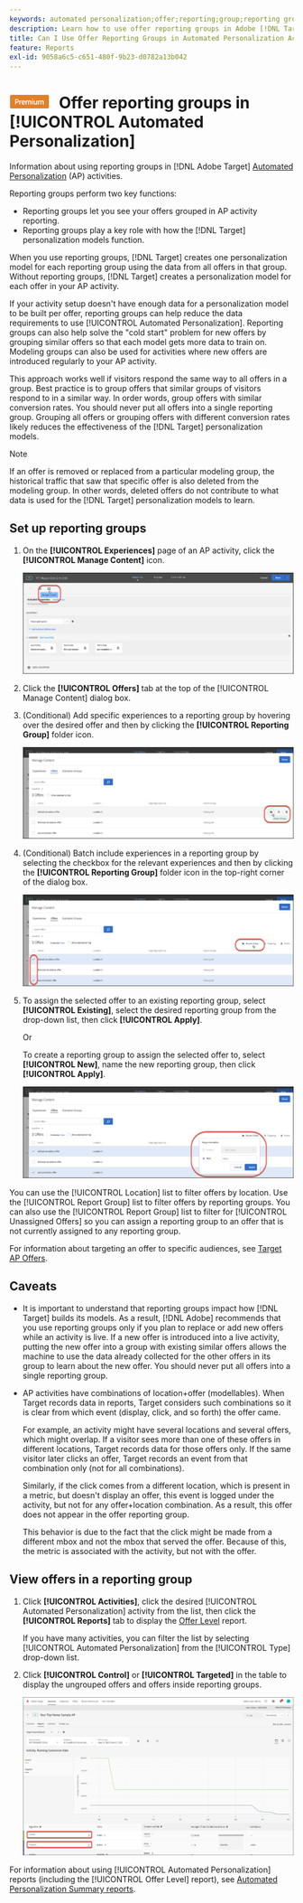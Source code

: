 ```yaml
---
keywords: automated personalization;offer;reporting;group;reporting group;ap
description: Learn how to use offer reporting groups in Adobe [!DNL Target] [!UICONTROL Automated Personalization] activities.
title: Can I Use Offer Reporting Groups in Automated Personalization Activities?
feature: Reports
exl-id: 9058a6c5-c651-480f-9b23-d0782a13b042
---
```

# ![PREMIUM](/help/main/assets/premium.png) Offer reporting groups in [!UICONTROL Automated Personalization]

Information about using reporting groups in [!DNL Adobe Target] [Automated Personalization](/help/main/c-activities/t-automated-personalization/automated-personalization.md) (AP) activities.

Reporting groups perform two key functions:

* Reporting groups let you see your offers grouped in AP activity reporting. 
* Reporting groups play a key role with how the [!DNL Target] personalization models function.

When you use reporting groups, [!DNL Target] creates one personalization model for each reporting group using the data from all offers in that group. Without reporting groups, [!DNL Target] creates a personalization model for each offer in your AP activity.

If your activity setup doesn't have enough data for a personalization model to be built per offer, reporting groups can help reduce the data requirements to use [!UICONTROL Automated Personalization]. Reporting groups can also help solve the "cold start" problem for new offers by grouping similar offers so that each model gets more data to train on. Modeling groups can also be used for activities where new offers are introduced regularly to your AP activity.

This approach works well if visitors respond the same way to all offers in a group. Best practice is to group offers that similar groups of visitors respond to in a similar way. In order words, group offers with similar conversion rates. You should never put all offers into a single reporting group. Grouping all offers or grouping offers with different conversion rates likely reduces the effectiveness of the [!DNL Target] personalization models.

>[!NOTE]
>
>If an offer is removed or replaced from a particular modeling group, the historical traffic that saw that specific offer is also deleted from the modeling group. In other words, deleted offers do not contribute to what data is used for the [!DNL Target] personalization models to learn.

## Set up reporting groups

1. On the **[!UICONTROL Experiences]** page of an AP activity, click the **[!UICONTROL Manage Content]** icon.

   ![Manage Content icon](/help/main/c-reports/assets/ap_manage_content.png)

1. Click the **[!UICONTROL Offers]** tab at the top of the [!UICONTROL Manage Content] dialog box. 
1. (Conditional) Add specific experiences to a reporting group by hovering over the desired offer and then by clicking the **[!UICONTROL Reporting Group]** folder icon.

   ![Reporting Group icon](/help/main/c-reports/assets/ap_manage_content_2.png)

1. (Conditional) Batch include experiences in a reporting group by selecting the checkbox for the relevant experiences and then by clicking the **[!UICONTROL Reporting Group]** folder icon in the top-right corner of the dialog box.

   ![Reporting Group icon](/help/main/c-reports/assets/ap_manage_content_3.png)

1. To assign the selected offer to an existing reporting group, select **[!UICONTROL Existing]**, select the desired reporting group from the drop-down list, then click **[!UICONTROL Apply]**.

   Or

   To create a reporting group to assign the selected offer to, select **[!UICONTROL New]**, name the new reporting group, then click **[!UICONTROL Apply]**.

   ![New icon to create a new reporting group](/help/main/c-reports/assets/ap_reporting_groups.png)

You can use the [!UICONTROL Location] list to filter offers by location. Use the [!UICONTROL Report Group] list to filter offers by reporting groups. You can also use the [!UICONTROL Report Group] list to filter for [!UICONTROL Unassigned Offers] so you can assign a reporting group to an offer that is not currently assigned to any reporting group.

For information about targeting an offer to specific audiences, see [Target AP Offers](/help/main/c-activities/t-automated-personalization/ap-target-offers.md#task_F207ED7A41B84FD39BB6FCBFABF4B23E).

## Caveats

* It is important to understand that reporting groups impact how [!DNL Target] builds its models. As a result, [!DNL Adobe] recommends that you use reporting groups only if you plan to replace or add new offers while an activity is live. If a new offer is introduced into a live activity, putting the new offer into a group with existing similar offers allows the machine to use the data already collected for the other offers in its group to learn about the new offer. You should never put all offers into a single reporting group.

* AP activities have combinations of location+offer (modellables). When Target records data in reports, Target considers such combinations so it is clear from which event (display, click, and so forth) the offer came.

  For example, an activity might have several locations and several offers, which might overlap. If a visitor sees more than one of these offers in different locations, Target records data for those offers only. If the same visitor later clicks an offer, Target records an event from that combination only (not for all combinations).

  Similarly, if the click comes from a different location, which is present in a metric, but doesn't display an offer, this event is logged under the activity, but not for any offer+location combination. As a result, this offer does not appear in the offer reporting group.

  This behavior is due to the fact that the click might be made from a different mbox and not the mbox that served the offer. Because of this, the metric is associated with the activity, but not with the offer. 

## View offers in a reporting group 

1. Click **[!UICONTROL Activities]**, click the desired [!UICONTROL Automated Personalization] activity from the list, then click the **[!UICONTROL Reports]** tab to display the [Offer Level](/help/main/c-reports/personalization-reports/reports-ap.md) report.

   If you have many activities, you can filter the list by selecting [!UICONTROL Automated Personalization] from the [!UICONTROL Type] drop-down list.

1. Click **[!UICONTROL Control]** or **[!UICONTROL Targeted]** in the table to display the ungrouped offers and offers inside reporting groups.

   ![Offer groups: Control and Targeted](/help/main/c-reports/c-report-settings/assets/offer-groups.png)

For information about using [!UICONTROL Automated Personalization] reports (including the [!UICONTROL Offer Level] report), see [Automated Personalization Summary reports](/help/main/c-reports/personalization-reports/reports-ap.md).


